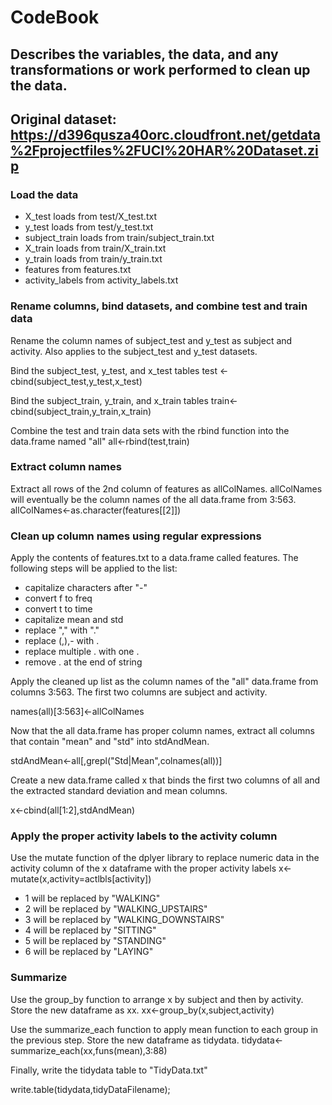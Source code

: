 CodeBook
=======
Describes the variables, the data, and any transformations or work performed to clean up the data.
-----------
Original dataset: https://d396qusza40orc.cloudfront.net/getdata%2Fprojectfiles%2FUCI%20HAR%20Dataset.zip
-----------

### Load the data

* X_test loads from test/X_test.txt
* y_test loads from test/y_test.txt
* subject_train loads from train/subject_train.txt
* X_train loads from train/X_train.txt
* y_train loads from train/y_train.txt
* features from features.txt
* activity_labels from activity_labels.txt

### Rename columns, bind datasets, and combine test and train data

Rename the column names of subject_test and y_test as subject and activity.  Also applies to the subject_test and y_test datasets. 

Bind the subject_test, y_test, and x_test tables
test <-cbind(subject_test,y_test,x_test)

Bind the subject_train, y_train, and x_train tables
train<-cbind(subject_train,y_train,x_train)

Combine the test and train data sets with the rbind function into the data.frame named "all"
all<-rbind(test,train)

### Extract column names

Extract all rows of the 2nd column of features as allColNames.
allColNames will eventually be the column names of the all data.frame from 3:563.  
allColNames<-as.character(features[[2]])

### Clean up column names using regular expressions

Apply the contents of features.txt to a data.frame called features.
The following steps will be applied to the list:
* capitalize characters after "-"
* convert f to freq
* convert t to time
* capitalize mean and std
* replace "," with "."
* replace (,),- with .
* replace multiple . with one .
* remove . at the end of string

Apply the cleaned up list as the column names of the "all" data.frame from columns 3:563. The first two columns are subject and activity.

names(all)[3:563]<-allColNames

Now that the all data.frame has proper column names, extract all columns that contain "mean" and "std" into stdAndMean.

stdAndMean<-all[,grepl("Std|Mean",colnames(all))]

Create a new data.frame called x that binds the first two columns of all and the extracted standard deviation and mean columns.

x<-cbind(all[1:2],stdAndMean)

### Apply the proper activity labels to the activity column
Use the mutate function of the dplyer library to replace numeric data in the activity column of the x dataframe with the proper activity labels
x<-mutate(x,activity=actlbls[activity])

* 1 will be replaced by "WALKING"
* 2 will be replaced by "WALKING_UPSTAIRS"
* 3 will be replaced by "WALKING_DOWNSTAIRS"
* 4 will be replaced by "SITTING"
* 5 will be replaced by "STANDING"
* 6 will be replaced by "LAYING" 

### Summarize
Use the group_by function to arrange x by subject and then by activity.  Store the new dataframe as xx.
xx<-group_by(x,subject,activity)

Use the summarize_each function to apply mean function to each group in the previous step.  Store the new dataframe as tidydata.
tidydata<-summarize_each(xx,funs(mean),3:88)

Finally, write the tidydata table to "TidyData.txt"

write.table(tidydata,tidyDataFilename);

